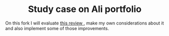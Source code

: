 <h1 align="center">Study case on Ali portfolio</h1>

<p>
    On this fork I will evaluate <a href="https://discord.com/channels/752553802359505017/1163457767751823390/1163664406958309456"> this review <a/>, make my own considerations about it and also implement some of those improvements.
</p>
